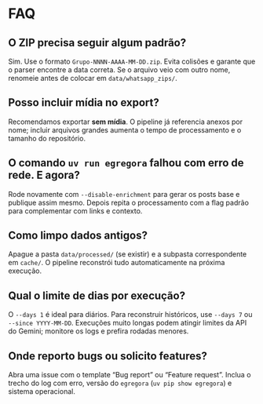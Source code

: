 # FAQ

## O ZIP precisa seguir algum padrão?

Sim.
Use o formato `Grupo-NNNN-AAAA-MM-DD.zip`.
Evita colisões e garante que o parser encontre a data correta.
Se o arquivo veio com outro nome, renomeie antes de colocar em
`data/whatsapp_zips/`.

## Posso incluir mídia no export?

Recomendamos exportar **sem mídia**.
O pipeline já referencia anexos por nome; incluir arquivos grandes aumenta o
tempo de processamento e o tamanho do repositório.

## O comando `uv run egregora` falhou com erro de rede. E agora?

Rode novamente com `--disable-enrichment` para gerar os posts base e publique
assim mesmo.
Depois repita o processamento com a flag padrão para complementar com links e
contexto.

## Como limpo dados antigos?

Apague a pasta `data/processed/` (se existir) e a subpasta correspondente em
`cache/`.
O pipeline reconstrói tudo automaticamente na próxima execução.

## Qual o limite de dias por execução?

O `--days 1` é ideal para diários.
Para reconstruir históricos, use `--days 7` ou `--since YYYY-MM-DD`.
Execuções muito longas podem atingir limites da API do Gemini;
monitore os logs e prefira rodadas menores.

## Onde reporto bugs ou solicito features?

Abra uma issue com o template “Bug report” ou “Feature request”.
Inclua o trecho do log com erro, versão do `egregora` (`uv pip show egregora`)
e sistema operacional.
